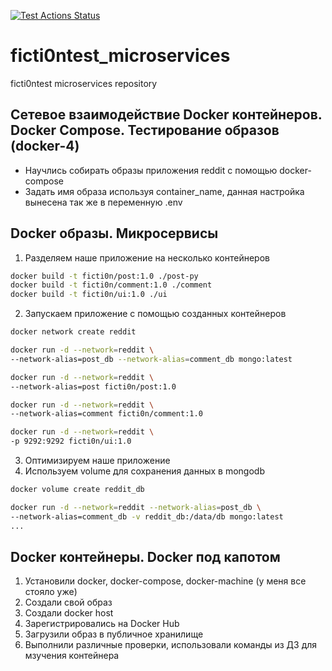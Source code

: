[![Test Actions Status](https://github.com/Otus-DevOps-2023-01/ficti0ntest_microservices/workflows/Run%20tests%20for%20OTUS%20homework/badge.svg)](https://github.com/Otus-DevOps-2023-01/ficti0ntest_microservices/actions)
# ficti0ntest_microservices
ficti0ntest microservices repository

## Сетевое взаимодействие Docker контейнеров. Docker Compose. Тестирование образов (docker-4)

 - Научлись собирать образы приложения reddit с помощью docker-compose
 - Задать имя образа используя container_name, данная настройка вынесена так же в переменную .env

##  Docker образы. Микросервисы
1. Разделяем наше приложение на несколько контейнеров
```bash
docker build -t ficti0n/post:1.0 ./post-py
docker build -t ficti0n/comment:1.0 ./comment
docker build -t ficti0n/ui:1.0 ./ui
```
2. Запускаем приложение с помощью созданных контейнеров
```bash
docker network create reddit

docker run -d --network=reddit \
--network-alias=post_db --network-alias=comment_db mongo:latest

docker run -d --network=reddit \
--network-alias=post ficti0n/post:1.0

docker run -d --network=reddit \
--network-alias=comment ficti0n/comment:1.0

docker run -d --network=reddit \
-p 9292:9292 ficti0n/ui:1.0
```
3. Оптимизируем наше приложение
4. Используем volume для сохранения данных в mongodb
```bash
docker volume create reddit_db

docker run -d --network=reddit --network-alias=post_db \
--network-alias=comment_db -v reddit_db:/data/db mongo:latest
...

```

## Docker контейнеры. Docker под капотом
1. Установили docker, docker-compose, docker-machine (у меня все стояло уже)
2. Создали свой образ
3. Создали docker host
4. Зарегистрировались на Docker Hub
5. Загрузили образ в публичное хранилище
6. Выполнили различные проверки, использовали команды из ДЗ для мзучения контейнера
